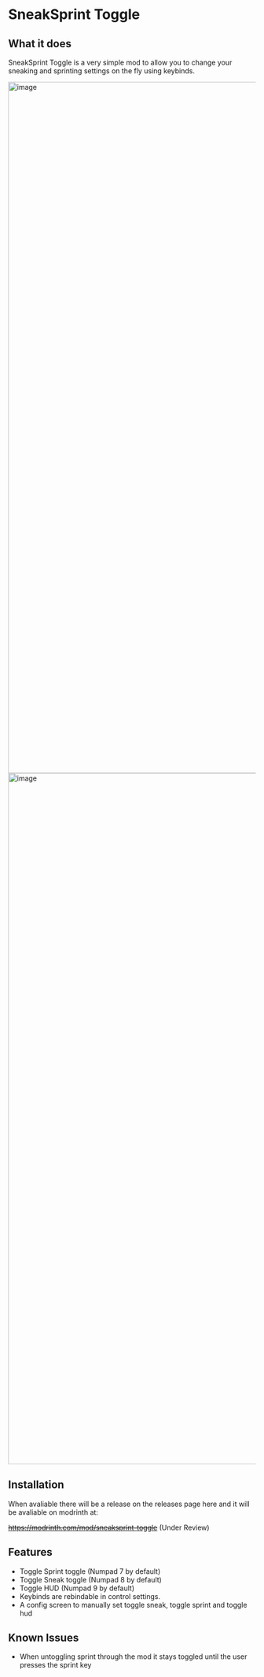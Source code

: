# SneakSprint Toggle
## What it does
SneakSprint Toggle is a very simple mod to allow you to change your sneaking and sprinting settings on the fly using keybinds.

<img width="2560" height="1404" alt="image" src="https://github.com/user-attachments/assets/1bcae442-43fa-4023-8f6a-06cd0892fe2a" />

<img width="2560" height="1404" alt="image" src="https://github.com/user-attachments/assets/fbd901f3-4b60-4190-a0dd-d19e103d9ac4" />


## Installation
When avaliable there will be a release on the releases page here and it will be avaliable on modrinth at:

~~https://modrinth.com/mod/sneaksprint-toggle~~ (Under Review)

## Features
- Toggle Sprint toggle (Numpad 7 by default)
- Toggle Sneak toggle (Numpad 8 by default)
- Toggle HUD (Numpad 9 by default)
- Keybinds are rebindable in control settings.
- A config screen to manually set toggle sneak, toggle sprint and toggle hud

## Known Issues
- When untoggling sprint through the mod it stays toggled until the user presses the sprint key

